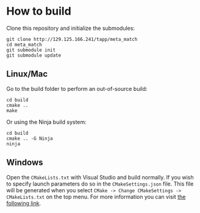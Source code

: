 # How to build

Clone this repository and initialize the submodules:

```
git clone http://129.125.166.241/tapp/meta_match
cd meta_match
git submodule init
git submodule update
```

## Linux/Mac

Go to the build folder to perform an out-of-source build:

```
cd build
cmake ..
make
```

Or using the Ninja build system:

```
cd build
cmake .. -G Ninja
ninja
```

## Windows

Open the `CMakeLists.txt` with Visual Studio and build normally. If you wish to
specify launch parameters do so in the `CMakeSettings.json` file. This file will
be generated when you select `CMake -> Change CMakeSettings -> CMakeLists.txt` on
the top menu. For more information you can visit [the following link][1].

[1]: https://blogs.msdn.microsoft.com/vcblog/2016/10/05/cmake-support-in-visual-studio/
